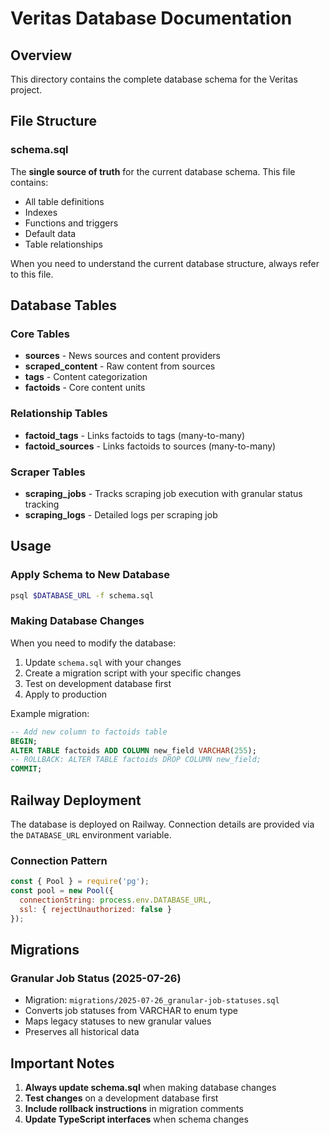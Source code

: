 # Veritas Database Documentation

## Overview
This directory contains the complete database schema for the Veritas project.

## File Structure

### schema.sql
The **single source of truth** for the current database schema. This file contains:
- All table definitions
- Indexes
- Functions and triggers
- Default data
- Table relationships

When you need to understand the current database structure, always refer to this file.

## Database Tables

### Core Tables
- **sources** - News sources and content providers
- **scraped_content** - Raw content from sources
- **tags** - Content categorization
- **factoids** - Core content units

### Relationship Tables
- **factoid_tags** - Links factoids to tags (many-to-many)
- **factoid_sources** - Links factoids to sources (many-to-many)

### Scraper Tables
- **scraping_jobs** - Tracks scraping job execution with granular status tracking
- **scraping_logs** - Detailed logs per scraping job

## Usage

### Apply Schema to New Database
```bash
psql $DATABASE_URL -f schema.sql
```

### Making Database Changes

When you need to modify the database:
1. Update `schema.sql` with your changes
2. Create a migration script with your specific changes
3. Test on development database first
4. Apply to production

Example migration:
```sql
-- Add new column to factoids table
BEGIN;
ALTER TABLE factoids ADD COLUMN new_field VARCHAR(255);
-- ROLLBACK: ALTER TABLE factoids DROP COLUMN new_field;
COMMIT;
```

## Railway Deployment

The database is deployed on Railway. Connection details are provided via the `DATABASE_URL` environment variable.

### Connection Pattern
```javascript
const { Pool } = require('pg');
const pool = new Pool({
  connectionString: process.env.DATABASE_URL,
  ssl: { rejectUnauthorized: false }
});
```

## Migrations

### Granular Job Status (2025-07-26)
- Migration: `migrations/2025-07-26_granular-job-statuses.sql`
- Converts job statuses from VARCHAR to enum type
- Maps legacy statuses to new granular values
- Preserves all historical data

## Important Notes

1. **Always update schema.sql** when making database changes
2. **Test changes** on a development database first
3. **Include rollback instructions** in migration comments
4. **Update TypeScript interfaces** when schema changes
